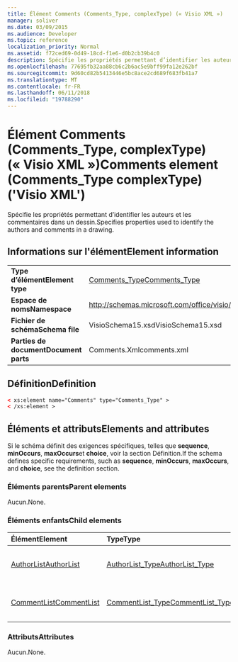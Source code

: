 ```yaml
---
title: Élément Comments (Comments_Type, complexType) (« Visio XML »)
manager: soliver
ms.date: 03/09/2015
ms.audience: Developer
ms.topic: reference
localization_priority: Normal
ms.assetid: f72ced69-0d49-18cd-f1e6-d0b2cb39b4c0
description: Spécifie les propriétés permettant d’identifier les auteurs et les commentaires dans un dessin.
ms.openlocfilehash: 77695fb32aa88cb6c2b6ac5e9bff99fa12e262bf
ms.sourcegitcommit: 9d60cd82b5413446e5bc8ace2cd689f683fb41a7
ms.translationtype: MT
ms.contentlocale: fr-FR
ms.lasthandoff: 06/11/2018
ms.locfileid: "19788290"
---
```

# <a name="comments-element-commentstype-complextype-visio-xml"></a><span data-ttu-id="7e4be-103">Élément Comments (Comments_Type, complexType) (« Visio XML »)</span><span class="sxs-lookup"><span data-stu-id="7e4be-103">Comments element (Comments_Type complexType) ('Visio XML')</span></span>

<span data-ttu-id="7e4be-104">Spécifie les propriétés permettant d’identifier les auteurs et les commentaires dans un dessin.</span><span class="sxs-lookup"><span data-stu-id="7e4be-104">Specifies properties used to identify the authors and comments in a drawing.</span></span>
  
## <a name="element-information"></a><span data-ttu-id="7e4be-105">Informations sur l'élément</span><span class="sxs-lookup"><span data-stu-id="7e4be-105">Element information</span></span>

|||
|:-----|:-----|
|<span data-ttu-id="7e4be-106">**Type d’élément**</span><span class="sxs-lookup"><span data-stu-id="7e4be-106">**Element type**</span></span> <br/> |[<span data-ttu-id="7e4be-107">Comments_Type</span><span class="sxs-lookup"><span data-stu-id="7e4be-107">Comments_Type</span></span>](comments_type-complextypevisio-xml.md) <br/> |
|<span data-ttu-id="7e4be-108">**Espace de noms**</span><span class="sxs-lookup"><span data-stu-id="7e4be-108">**Namespace**</span></span> <br/> |http://schemas.microsoft.com/office/visio/2012/main  <br/> |
|<span data-ttu-id="7e4be-109">**Fichier de schéma**</span><span class="sxs-lookup"><span data-stu-id="7e4be-109">**Schema file**</span></span> <br/> |<span data-ttu-id="7e4be-110">VisioSchema15.xsd</span><span class="sxs-lookup"><span data-stu-id="7e4be-110">VisioSchema15.xsd</span></span>  <br/> |
|<span data-ttu-id="7e4be-111">**Parties de document**</span><span class="sxs-lookup"><span data-stu-id="7e4be-111">**Document parts**</span></span> <br/> |<span data-ttu-id="7e4be-112">Comments.Xml</span><span class="sxs-lookup"><span data-stu-id="7e4be-112">comments.xml</span></span>  <br/> |
   
## <a name="definition"></a><span data-ttu-id="7e4be-113">Définition</span><span class="sxs-lookup"><span data-stu-id="7e4be-113">Definition</span></span>

```XML
< xs:element name="Comments" type="Comments_Type" >
< /xs:element >
```

## <a name="elements-and-attributes"></a><span data-ttu-id="7e4be-114">Éléments et attributs</span><span class="sxs-lookup"><span data-stu-id="7e4be-114">Elements and attributes</span></span>

<span data-ttu-id="7e4be-115">Si le schéma définit des exigences spécifiques, telles que **sequence**, **minOccurs**, **maxOccurs**et **choice**, voir la section Définition.</span><span class="sxs-lookup"><span data-stu-id="7e4be-115">If the schema defines specific requirements, such as **sequence**, **minOccurs**, **maxOccurs**, and **choice**, see the definition section.</span></span> 
  
### <a name="parent-elements"></a><span data-ttu-id="7e4be-116">Éléments parents</span><span class="sxs-lookup"><span data-stu-id="7e4be-116">Parent elements</span></span>

<span data-ttu-id="7e4be-117">Aucun.</span><span class="sxs-lookup"><span data-stu-id="7e4be-117">None.</span></span>
  
### <a name="child-elements"></a><span data-ttu-id="7e4be-118">Éléments enfants</span><span class="sxs-lookup"><span data-stu-id="7e4be-118">Child elements</span></span>

|<span data-ttu-id="7e4be-119">**Élément**</span><span class="sxs-lookup"><span data-stu-id="7e4be-119">**Element**</span></span>|<span data-ttu-id="7e4be-120">**Type**</span><span class="sxs-lookup"><span data-stu-id="7e4be-120">**Type**</span></span>|<span data-ttu-id="7e4be-121">**Description**</span><span class="sxs-lookup"><span data-stu-id="7e4be-121">**Description**</span></span>|
|:-----|:-----|:-----|
|[<span data-ttu-id="7e4be-122">AuthorList</span><span class="sxs-lookup"><span data-stu-id="7e4be-122">AuthorList</span></span>](authorlist-element-comments_type-complextypevisio-xml.md) <br/> |[<span data-ttu-id="7e4be-123">AuthorList_Type</span><span class="sxs-lookup"><span data-stu-id="7e4be-123">AuthorList_Type</span></span>](authorlist_type-complextypevisio-xml.md) <br/> |<span data-ttu-id="7e4be-124">Spécifie les auteurs dans un dessin.</span><span class="sxs-lookup"><span data-stu-id="7e4be-124">Specifies the authors in a drawing.</span></span>  <br/> |
|[<span data-ttu-id="7e4be-125">CommentList</span><span class="sxs-lookup"><span data-stu-id="7e4be-125">CommentList</span></span>](commentlist-element-comments_type-complextypevisio-xml.md) <br/> |[<span data-ttu-id="7e4be-126">CommentList_Type</span><span class="sxs-lookup"><span data-stu-id="7e4be-126">CommentList_Type</span></span>](commentlist_type-complextypevisio-xml.md) <br/> |<span data-ttu-id="7e4be-127">Spécifie les commentaires dans un dessin.</span><span class="sxs-lookup"><span data-stu-id="7e4be-127">Specifies the comments in a drawing.</span></span>  <br/> |
   
### <a name="attributes"></a><span data-ttu-id="7e4be-128">Attributs</span><span class="sxs-lookup"><span data-stu-id="7e4be-128">Attributes</span></span>

<span data-ttu-id="7e4be-129">Aucun.</span><span class="sxs-lookup"><span data-stu-id="7e4be-129">None.</span></span>
  

